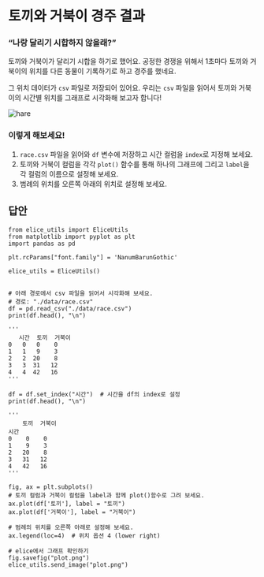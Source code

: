 # 토끼와 거북이 경주 결과
### “나랑 달리기 시합하지 않을래?”

토끼와 거북이가 달리기 시합을 하기로 했어요.
공정한 경쟁을 위해서 1초마다 토끼와 거북이의 위치를 다른 동물이 기록하기로 하고 경주를 했네요.

그 위치 데이터가 `csv` 파일로 저장되어 있어요. 우리는 `csv` 파일을 읽어서 토끼와 거북이의 시간별 위치를 그래프로 시각화해 보고자 합니다!

![hare](https://user-images.githubusercontent.com/61646760/146125685-c237b122-ff5e-4632-9d03-e4fabb851db2.png)

### 이렇게 해보세요!

1. `race.csv` 파일을 읽어와 `df` 변수에 저장하고 시간 컬럼을 `index`로 지정해 보세요.
2. 토끼와 거북이 컬럼을 각각 `plot()` 함수를 통해 하나의 그래프에 그리고 `label`을 각 컬럼의 이름으로 설정해 보세요.
3. 범례의 위치를 오른쪽 아래의 위치로 설정해 보세요.

## 답안
```
from elice_utils import EliceUtils
from matplotlib import pyplot as plt
import pandas as pd

plt.rcParams["font.family"] = 'NanumBarunGothic'

elice_utils = EliceUtils()


# 아래 경로에서 csv 파일을 읽어서 시각화해 보세요.
# 경로: "./data/race.csv"
df = pd.read_csv("./data/race.csv")
print(df.head(), "\n")

'''
   시간  토끼  거북이
0   0   0    0
1   1   9    3
2   2  20    8
3   3  31   12
4   4  42   16
'''

df = df.set_index("시간")  # 시간을 df의 index로 설정
print(df.head(), "\n")

'''
    토끼  거북이
시간         
0    0    0
1    9    3
2   20    8
3   31   12
4   42   16
'''

fig, ax = plt.subplots()
# 토끼 컬럼과 거북이 컬럼을 label과 함께 plot()함수로 그려 보세요.
ax.plot(df['토끼'], label = "토끼")
ax.plot(df['거북이'], label = "거북이")

# 범례의 위치를 오른쪽 아래로 설정해 보세요.
ax.legend(loc=4)  # 위치 옵션 4 (lower right)

# elice에서 그래프 확인하기
fig.savefig("plot.png")
elice_utils.send_image("plot.png")
```
